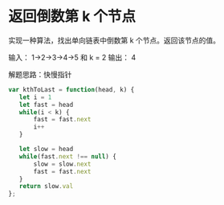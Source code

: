 # 返回倒数第 k 个节点

实现一种算法，找出单向链表中倒数第 k 个节点。返回该节点的值。

输入： 1->2->3->4->5 和 k = 2
输出： 4

解题思路：快慢指针

```js
var kthToLast = function(head, k) {
   let i = 1
   let fast = head
   while(i < k) {
       fast = fast.next
       i++
   }

   let slow = head
   while(fast.next !== null) {
       slow = slow.next
       fast = fast.next
   }
   return slow.val
};
```